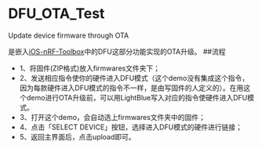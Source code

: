 # DFU\_OTA_Test
Update device firmware through OTA

是嵌入[iOS-nRF-Toolbox](https://github.com/NordicSemiconductor/IOS-nRF-Toolbox)中的DFU这部分功能实现的OTA升级。
##流程
- 1、将固件(ZIP格式)放入firmwares文件夹下；
- 2、发送相应指令使你的硬件进入DFU模式（这个demo没有集成这个指令，因为每款硬件进入DFU模式的指令不一样，是由写固件的人定义的）。在用这个demo进行OTA升级前，可以用LightBlue写入对应的指令使硬件进入DFU模式。
- 3、打开这个demo，会自动选上firmwares文件夹中的固件；
- 4、点击「SELECT DEVICE」按钮，选择进入DFU模式的硬件进行链接；
- 5、返回主界面后，点击upload即可。